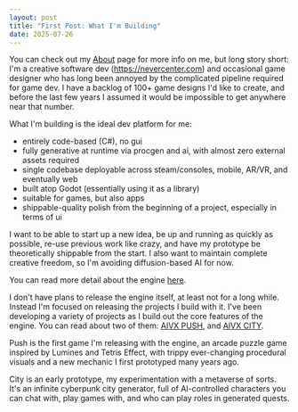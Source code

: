 ```yaml
---
layout: post
title: "First Post: What I'm Building"
date: 2025-07-26
---
```


You can check out my [About](/about/) page for more info on me, but long story short: I'm a creative software dev (https://nevercenter.com) and occasional game designer who has long been annoyed by the complicated pipeline required for game dev. I have a backlog of 100+ game designs I'd like to create, and before the last few years I assumed it would be impossible to get anywhere near that number.

What I'm building is the ideal dev platform for me: 
- entirely code-based (C#), no gui 
- fully generative at runtime via procgen and ai, with almost zero external assets required 
- single codebase deployable across steam/consoles, mobile, AR/VR, and eventually web
- built atop Godot (essentially using it as a library)
- suitable for games, but also apps
- shippable-quality polish from the beginning of a project, especially in terms of ui

I want to be able to start up a new idea, be up and running as quickly as possible, re-use previous work like crazy, and have my prototype be theoretically shippable from the start. I also want to maintain complete creative freedom, so I'm avoiding diffusion-based AI for now.

You can read more detail about the engine [here](/engine/).

I don't have plans to release the engine itself, at least not for a long while. Instead I'm focused on releasing the projects I build with it. I've been developing a variety of projects as I build out the core features of the engine. You can read about two of them: [AIVX PUSH](/push/), and [AIVX CITY](/city/). 

Push is the first game I'm releasing with the engine, an arcade puzzle game inspired by Lumines and Tetris Effect, with trippy ever-changing procedural visuals and a new mechanic I first prototyped many years ago.

City is an early prototype, my experimentation with a metaverse of sorts. It's an infinite cyberpunk city generator, full of AI-controlled characters you can chat with, play games with, and who can play roles in generated quests.

